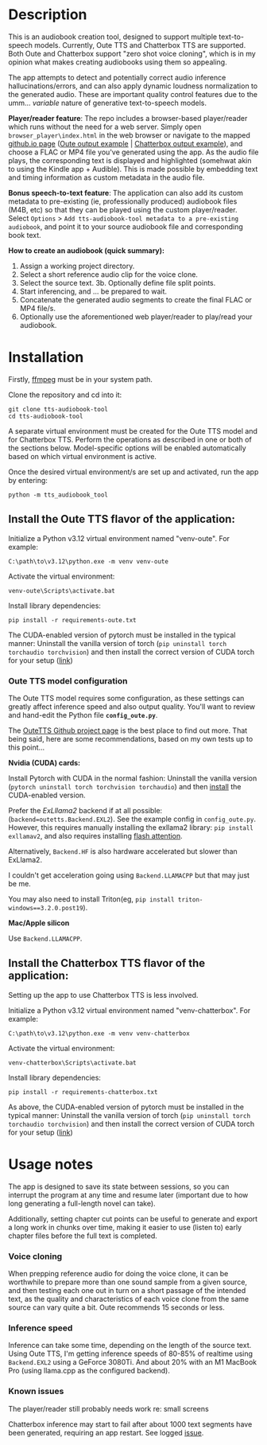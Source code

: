 # Description

This is an audiobook creation tool, designed to support multiple text-to-speech models. Currently, Oute TTS and Chatterbox TTS are supported. Both Oute and Chatterbox support "zero shot voice cloning", which is in my opinion what makes creating audiobooks using them so appealing.

The app attempts to detect and potentially correct audio inference hallucinations/errors, and can also apply dynamic loudness normalization to the generated audio. These are important quality control features due to the umm... *variable* nature of generative text-to-speech models.

**Player/reader feature**: The repo includes a browser-based player/reader which runs without the need for a web server. Simply open `browser_player\index.html` in the web browser or navigate to the mapped [github.io page](https://zeropointnine.github.io/tts-audiobook-tool/browser_player/?url=https://zeropointnine.github.io/tts-audiobook-tool/browser_player/waves-oute.mp4) ([Oute output example](https://zeropointnine.github.io/tts-audiobook-tool/browser_player/?url=https://zeropointnine.github.io/tts-audiobook-tool/browser_player/waves-oute.mp4) | [Chatterbox output example](https://zeropointnine.github.io/tts-audiobook-tool/browser_player/?url=https://zeropointnine.github.io/tts-audiobook-tool/browser_player/waves-chatterbox.mp4)), and choose a FLAC or MP4 file you've generated using the app. As the audio file plays, the corresponding text is displayed and highlighted (somehwat akin to using the Kindle app + Audible). This is made possible by embedding text and timing information as custom metadata in the audio file.

**Bonus speech-to-text feature**: The application can also add its custom metadata to pre-existing (ie, professionally produced) audiobook files (M4B, etc) so that they can be played using the custom player/reader. Select `Options` > `Add tts-audiobook-tool metadata to a pre-existing audiobook`, and point it to your source audiobook file and corresponding book text.

**How to create an audiobook (quick summary):**
1. Assign a working project directory.
2. Select a short reference audio clip for the voice clone.
3. Select the source text.
3b. Optionally define file split points.
4. Start inferencing, and ... be prepared to wait.
5. Concatenate the generated audio segments to create the final FLAC or MP4 file/s.
6. Optionally use the aforementioned web player/reader to play/read your audiobook.


# Installation

Firstly, [ffmpeg](https://ffmpeg.org/download.html) must be in your system path.

Clone the repository and cd into it:

    git clone tts-audiobook-tool
    cd tts-audiobook-tool

A separate virtual environment must be created for the Oute TTS model and for Chatterbox TTS. Perform the operations as described in one or both of the sections below. Model-specific options will be enabled automatically based on which virtual environment is active.

Once the desired virtual environment/s are set up and activated, run the app by entering:

    python -m tts_audiobook_tool


## Install the Oute TTS flavor of the application:

Initialize a Python v3.12 virtual environment named "venv-oute". For example:

    C:\path\to\v3.12\python.exe -m venv venv-oute

Activate the virtual environment:

    venv-oute\Scripts\activate.bat

Install library dependencies:

    pip install -r requirements-oute.txt

The CUDA-enabled version of pytorch must be installed in the typical manner: Uninstall the vanilla version of torch (`pip uninstall torch torchaudio torchvision`) and then install the correct version of CUDA torch for your setup ([link](https://pytorch.org/get-started/locally/))

### Oute TTS model configuration

The Oute TTS model requires some configuration, as these settings can greatly affect inference speed and also output quality. You'll want to review and hand-edit the Python file **`config_oute.py`**.

The [OuteTTS Github project page](https://github.com/edwko/OuteTTS) is the best place to find out more. That being said, here are some recommendations, based on my own tests up to this point...

**Nvidia (CUDA) cards:**

Install Pytorch with CUDA in the normal fashion: Uninstall the vanilla version (`pytorch uninstall torch torchvision torchaudio`) and then [install](https://pytorch.org/get-started/locally/) the CUDA-enabled version.

Prefer the *ExLllama2* backend if at all possible: (`backend=outetts.Backend.EXL2`). See the example config in `config_oute.py`. However, this requires manually installing the exllama2 library: `pip install exllamav2`, and also requires installing [flash attention](https://github.com/Dao-AILab/flash-attention?tab=readme-ov-file#installation-and-features).

Alternatively, `Backend.HF` is also hardware accelerated but slower than ExLlama2.

I couldn't get acceleration going using `Backend.LLAMACPP` but that may just be me.

You may also need to install Triton(eg, `pip install triton-windows==3.2.0.post19`).

**Mac/Apple silicon**

Use `Backend.LLAMACPP`.

## Install the Chatterbox TTS flavor of the application:

Setting up the app to use Chatterbox TTS is less involved.

Initialize a Python v3.12 virtual environment named "venv-chatterbox". For example:

    C:\path\to\v3.12\python.exe -m venv venv-chatterbox

Activate the virtual environment:

    venv-chatterbox\Scripts\activate.bat

Install library dependencies:

    pip install -r requirements-chatterbox.txt

As above, the CUDA-enabled version of pytorch must be installed in the typical manner: Uninstall the vanilla version of torch (`pip uninstall torch torchaudio torchvision`) and then install the correct version of CUDA torch for your setup ([link](https://pytorch.org/get-started/locally/))


# Usage notes

The app is designed to save its state between sessions, so you can interrupt the program at any time and resume later (important due to how long generating a full-length novel can take).

Additionally, setting chapter cut points can be useful to generate and export a long work in chunks over time, making it easier to use (listen to) early chapter files before the full text is completed.

### Voice cloning

When prepping reference audio for doing the voice clone, it can be worthwhile to prepare more than one sound sample from a given source, and then testing each one out in turn on a short passage of the intended text, as the quality and characteristics of each voice clone from the same source can vary quite a bit. Oute recommends 15 seconds or less.

### Inference speed

Inference can take some time, depending on the length of the source text. Using Oute TTS, I'm getting inference speeds of 80-85% of realtime using `Backend.EXL2` using a GeForce 3080Ti. And about 20% with an M1 MacBook Pro (using llama.cpp as the configured backend).


### Known issues

The player/reader still probably needs work re: small screens

Chatterbox inference may start to fail after about 1000 text segments have been generated, requiring an app restart. See logged [issue](https://github.com/resemble-ai/chatterbox/issues/126).
